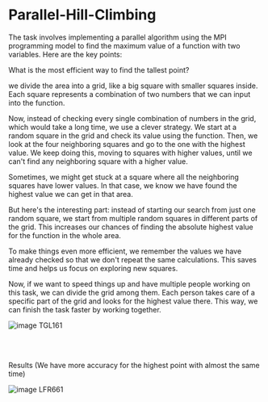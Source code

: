# Parallel-Hill-Climbing

The task involves implementing a parallel algorithm using the MPI programming model to find the maximum value of a function with two variables. Here are the key points:

What is the most efficient way to find the tallest point?

we divide the area into a grid, like a big square with smaller squares inside. Each square represents a combination of two numbers that we can input into the function.

Now, instead of checking every single combination of numbers in the grid, which would take a long time, we use a clever strategy. We start at a random square in the grid and check its value using the function. Then, we look at the four neighboring squares and go to the one with the highest value. We keep doing this, moving to squares with higher values, until we can't find any neighboring square with a higher value.

Sometimes, we might get stuck at a square where all the neighboring squares have lower values. In that case, we know we have found the highest value we can get in that area.

But here's the interesting part: instead of starting our search from just one random square, we start from multiple random squares in different parts of the grid. This increases our chances of finding the absolute highest value for the function in the whole area.

To make things even more efficient, we remember the values we have already checked so that we don't repeat the same calculations. This saves time and helps us focus on exploring new squares.

Now, if we want to speed things up and have multiple people working on this task, we can divide the grid among them. Each person takes care of a specific part of the grid and looks for the highest value there. This way, we can finish the task faster by working together.







![image TGL161](https://github.com/Panoskontos/Parallel-Hill-Climbing/assets/65974766/92f7a02e-1b38-4f7f-990b-f758488542a3)


</br></br>

Results (We have more accuracy for the highest point with almost the same time) 


![image LFR661](https://github.com/Panoskontos/Parallel-Hill-Climbing/assets/65974766/0c0b83c5-dac8-4c29-896d-2f0c0eb777f7)

